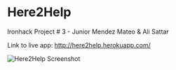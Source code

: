 # Here2Help
Ironhack Project # 3 - Junior Mendez Mateo & Ali Sattar

Link to live app:
http://here2help.herokuapp.com/

![Here2Help Screenshot](https://s3.amazonaws.com/alirsattar/here2help_screenshot.png)

